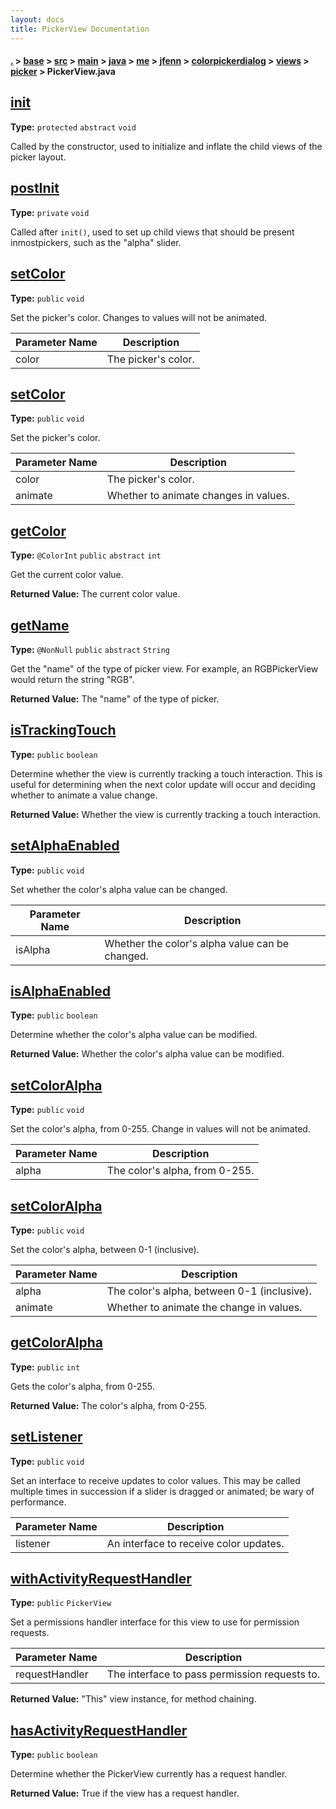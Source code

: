 ```yaml
---
layout: docs
title: PickerView Documentation
---
```

#### [.](./../../../../../../../../../index) > [base](./../../../../../../../../index) > [src](./../../../../../../../index) > [main](./../../../../../../index) > [java](./../../../../../index) > [me](./../../../../index) > [jfenn](./../../../index) > [colorpickerdialog](./../../index) > [views](./../index) > [picker](./index) > **PickerView.java**

## [init](https://github.com/fennifith/ColorPickerDialog/blob/master/base/src/main/java/me/jfenn/colorpickerdialog/views/picker/PickerView.java#L69)

**Type:** `protected` `abstract` `void`

Called by the constructor, used to initialize and inflate 
the child views of the picker layout. 












## [postInit](https://github.com/fennifith/ColorPickerDialog/blob/master/base/src/main/java/me/jfenn/colorpickerdialog/views/picker/PickerView.java#L75)

**Type:** `private` `void`

Called after `init()`, used to set up child views that should be 
present inmostpickers, such as the "alpha" slider. 












## [setColor](https://github.com/fennifith/ColorPickerDialog/blob/master/base/src/main/java/me/jfenn/colorpickerdialog/views/picker/PickerView.java#L127)

**Type:** `public` `void`

Set the picker's color. Changes to values will not be animated. 





|Parameter Name|Description|
|-----|-----|
|color|The picker's color.  |








## [setColor](https://github.com/fennifith/ColorPickerDialog/blob/master/base/src/main/java/me/jfenn/colorpickerdialog/views/picker/PickerView.java#L136)

**Type:** `public` `void`

Set the picker's color. 





|Parameter Name|Description|
|-----|-----|
|color|The picker's color.|
|animate|Whether to animate changes in values.  |








## [getColor](https://github.com/fennifith/ColorPickerDialog/blob/master/base/src/main/java/me/jfenn/colorpickerdialog/views/picker/PickerView.java#L146)

**Type:** `@ColorInt` `public` `abstract` `int`

Get the current color value. 






**Returned Value:**  The current color value.  








## [getName](https://github.com/fennifith/ColorPickerDialog/blob/master/base/src/main/java/me/jfenn/colorpickerdialog/views/picker/PickerView.java#L154)

**Type:** `@NonNull` `public` `abstract` `String`

Get the "name" of the type of picker view. For example, an RGBPickerView 
would return the string "RGB". 






**Returned Value:** The "name" of the type of picker.  








## [isTrackingTouch](https://github.com/fennifith/ColorPickerDialog/blob/master/base/src/main/java/me/jfenn/colorpickerdialog/views/picker/PickerView.java#L163)

**Type:** `public` `boolean`

Determine whether the view is currently tracking a touch interaction. 
This is useful for determining when the next color update will occur 
and deciding whether to animate a value change. 






**Returned Value:** Whether the view is currently tracking a touch interaction.  








## [setAlphaEnabled](https://github.com/fennifith/ColorPickerDialog/blob/master/base/src/main/java/me/jfenn/colorpickerdialog/views/picker/PickerView.java#L174)

**Type:** `public` `void`

Set whether the color's alpha value can be changed. 





|Parameter Name|Description|
|-----|-----|
|isAlpha|Whether the color's alpha value can be changed.  |








## [isAlphaEnabled](https://github.com/fennifith/ColorPickerDialog/blob/master/base/src/main/java/me/jfenn/colorpickerdialog/views/picker/PickerView.java#L190)

**Type:** `public` `boolean`

Determine whether the color's alpha value can be modified. 






**Returned Value:** Whether the color's alpha value can be modified.  








## [setColorAlpha](https://github.com/fennifith/ColorPickerDialog/blob/master/base/src/main/java/me/jfenn/colorpickerdialog/views/picker/PickerView.java#L199)

**Type:** `public` `void`

Set the color's alpha, from 0-255. Change in values 
will not be animated. 





|Parameter Name|Description|
|-----|-----|
|alpha|The color's alpha, from 0-255.  |








## [setColorAlpha](https://github.com/fennifith/ColorPickerDialog/blob/master/base/src/main/java/me/jfenn/colorpickerdialog/views/picker/PickerView.java#L209)

**Type:** `public` `void`

Set the color's alpha, between 0-1 (inclusive). 





|Parameter Name|Description|
|-----|-----|
|alpha|The color's alpha, between 0-1 (inclusive).|
|animate|Whether to animate the change in values.  |








## [getColorAlpha](https://github.com/fennifith/ColorPickerDialog/blob/master/base/src/main/java/me/jfenn/colorpickerdialog/views/picker/PickerView.java#L228)

**Type:** `public` `int`

Gets the color's alpha, from 0-255. 






**Returned Value:** The color's alpha, from 0-255.  








## [setListener](https://github.com/fennifith/ColorPickerDialog/blob/master/base/src/main/java/me/jfenn/colorpickerdialog/views/picker/PickerView.java#L237)

**Type:** `public` `void`

Set an interface to receive updates to color values. This may 
be called multiple times in succession if a slider is dragged 
or animated; be wary of performance. 





|Parameter Name|Description|
|-----|-----|
|listener|An interface to receive color updates.  |








## [withActivityRequestHandler](https://github.com/fennifith/ColorPickerDialog/blob/master/base/src/main/java/me/jfenn/colorpickerdialog/views/picker/PickerView.java#L258)

**Type:** `public` `PickerView`

Set a permissions handler interface for this view to use 
for permission requests. 





|Parameter Name|Description|
|-----|-----|
|requestHandler|The interface to pass permission requests to.|


**Returned Value:**  "This" view instance, for method chaining.  








## [hasActivityRequestHandler](https://github.com/fennifith/ColorPickerDialog/blob/master/base/src/main/java/me/jfenn/colorpickerdialog/views/picker/PickerView.java#L300)

**Type:** `public` `boolean`

Determine whether the PickerView currently has a request handler. 






**Returned Value:**  True if the view has a request handler.  








